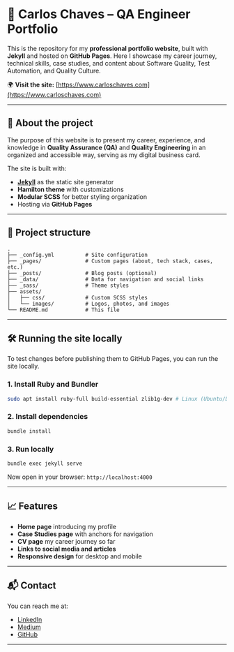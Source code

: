 # 💼 Carlos Chaves – QA Engineer Portfolio

This is the repository for my **professional portfolio website**, built with **Jekyll** and hosted on **GitHub Pages**. 
Here I showcase my career journey, technical skills, case studies, and content about Software Quality, Test Automation, and Quality Culture.

🌍 **Visit the site:** [https://www.carloschaves.com](https://www.carloschaves.com)

---

## 📌 About the project
The purpose of this website is to present my career, experience, and knowledge in **Quality Assurance (QA)** and **Quality Engineering** in an organized and accessible way, serving as my digital business card.

The site is built with:
- **[Jekyll](https://jekyllrb.com/)** as the static site generator
- **Hamilton theme** with customizations
- **Modular SCSS** for better styling organization
- Hosting via **GitHub Pages**

---

## 📂 Project structure

```
.
├── _config.yml          # Site configuration
├── _pages/              # Custom pages (about, tech stack, cases, etc.)
├── _posts/              # Blog posts (optional)
├── _data/               # Data for navigation and social links
├── _sass/               # Theme styles
├── assets/
│   ├── css/             # Custom SCSS styles
│   └── images/          # Logos, photos, and images
└── README.md            # This file
```

---

## 🛠 Running the site locally

To test changes before publishing them to GitHub Pages, you can run the site locally.

### **1. Install Ruby and Bundler**
```bash
sudo apt install ruby-full build-essential zlib1g-dev # Linux (Ubuntu/Debian)
```

### **2. Install dependencies**
```bash
bundle install
```

### **3. Run locally**
```bash
bundle exec jekyll serve
```
Now open in your browser: `http://localhost:4000`

---

## 📈 Features
- **Home page** introducing my profile
- **Case Studies page** with anchors for navigation
- **CV page** my career journey so far
- **Links to social media and articles**
- **Responsive design** for desktop and mobile

---

## 📬 Contact
You can reach me at:
- [LinkedIn](https://www.linkedin.com/in/carlos-chaves-3b616924)
- [Medium](https://medium.com/@kchaves001)
- [GitHub](https://github.com/cchaves21)

---